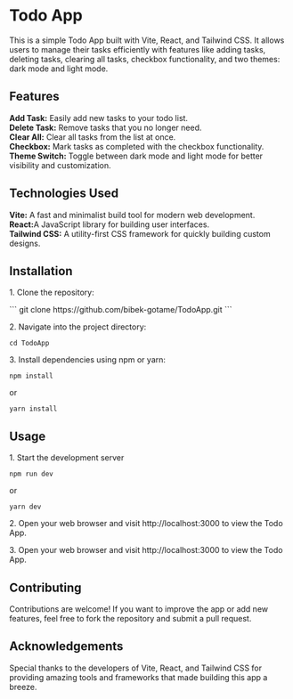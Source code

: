 <h1>Todo App</h1>
<p>This is a simple Todo App built with Vite, React, and Tailwind CSS. It allows users to manage their tasks efficiently with features like adding tasks, deleting tasks, clearing all tasks, checkbox functionality, and two themes: dark mode and light mode.</p>

<h2>Features</h2>
<b>Add Task:</b> Easily add new tasks to your todo list.<br>
<b>Delete Task:</b> Remove tasks that you no longer need.<br>
<b>Clear All:</b> Clear all tasks from the list at once.<br>
<b>Checkbox:</b> Mark tasks as completed with the checkbox functionality.<br>
<b>Theme Switch:</b> Toggle between dark mode and light mode for better visibility and customization.

<h2>Technologies Used</h2>
<b>Vite:</b> A fast and minimalist build tool for modern web development.<br>
 <b>React:</b>A JavaScript library for building user interfaces.<br>
<b>Tailwind CSS:</b> A utility-first CSS framework for quickly building custom designs.

<h2>Installation</h2>
<p>1. Clone the repository:</p>
```
git clone https://github.com/bibek-gotame/TodoApp.git
```
<p>2. Navigate into the project directory:</p>

```
cd TodoApp
```

<p>3. Install dependencies using npm or yarn:</p>

```
npm install
```

or

```
yarn install
```

<h2>Usage</h2>
<p>1. Start the development server</p>

```
npm run dev
```

or
```
yarn dev
```
<p>2. Open your web browser and visit http://localhost:3000 to view the Todo App.</p>
<p>3. Open your web browser and visit http://localhost:3000 to view the Todo App.</p>

<h2>Contributing</h2>
<p>Contributions are welcome! If you want to improve the app or add new features, feel free to fork the repository and submit a pull request.</p>
<h2>Acknowledgements</h2>
<p>Special thanks to the developers of Vite, React, and Tailwind CSS for providing amazing tools and frameworks that made building this app a breeze.</p>
